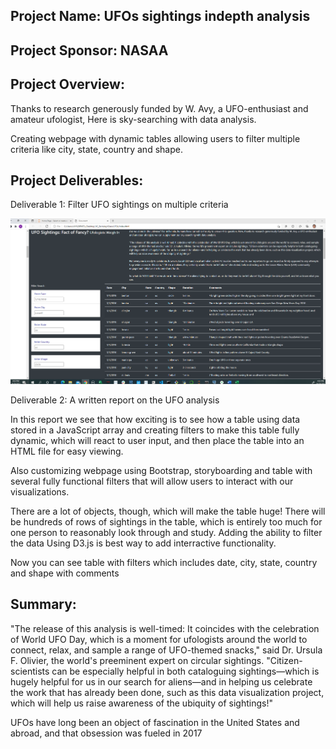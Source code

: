 ## Project Name: UFOs sightings indepth analysis

## Project Sponsor: NASAA

## Project Overview: 

Thanks to research generously funded by W. Avy, a UFO-enthusiast and amateur ufologist, Here is sky-searching with data analysis.

Creating webpage with dynamic tables allowing users to filter multiple criteria like city, state, country and shape.

## Project Deliverables:

Deliverable 1: Filter UFO sightings on multiple criteria

![ufo_sighting](resources/ufo_multiplecriteria.png)

Deliverable 2: A written report on the UFO analysis 

In this report we see that how exciting is to see how a table using data stored in a JavaScript array and creating filters to make this table fully dynamic, which will react to user input, and then place the table into an HTML file for easy viewing.

Also customizing webpage using Bootstrap, storyboarding  and table with several fully functional filters that will allow users to interact with our visualizations. 

There are a lot of objects, though, which will make the table huge! There will be hundreds of rows of sightings in the table, which is entirely too much for one person to reasonably look through and study. Adding the ability to filter the data Using D3.js is best way to add interractive functionality.

Now you can see table with filters which includes date, city, state, country and shape with comments

## Summary:
"The release of this analysis is well-timed: It coincides with the celebration of World UFO Day, which is a moment for ufologists around the world to connect, relax, and sample a range of UFO-themed snacks," said Dr. Ursula F. Olivier, the world's preeminent expert on circular sightings. "Citizen-scientists can be especially helpful in both cataloguing sightings—which is hugely helpful for us in our search for aliens—and in helping us celebrate the work that has already been done, such as this data visualization project, which will help us raise awareness of the ubiquity of sightings!"

UFOs have long been an object of fascination in the United States and abroad, and that obsession was fueled in 2017



